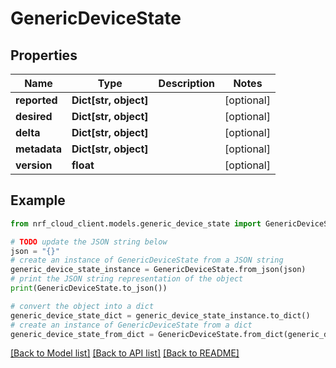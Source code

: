 # GenericDeviceState


## Properties

Name | Type | Description | Notes
------------ | ------------- | ------------- | -------------
**reported** | **Dict[str, object]** |  | [optional] 
**desired** | **Dict[str, object]** |  | [optional] 
**delta** | **Dict[str, object]** |  | [optional] 
**metadata** | **Dict[str, object]** |  | [optional] 
**version** | **float** |  | [optional] 

## Example

```python
from nrf_cloud_client.models.generic_device_state import GenericDeviceState

# TODO update the JSON string below
json = "{}"
# create an instance of GenericDeviceState from a JSON string
generic_device_state_instance = GenericDeviceState.from_json(json)
# print the JSON string representation of the object
print(GenericDeviceState.to_json())

# convert the object into a dict
generic_device_state_dict = generic_device_state_instance.to_dict()
# create an instance of GenericDeviceState from a dict
generic_device_state_from_dict = GenericDeviceState.from_dict(generic_device_state_dict)
```
[[Back to Model list]](../README.md#documentation-for-models) [[Back to API list]](../README.md#documentation-for-api-endpoints) [[Back to README]](../README.md)


